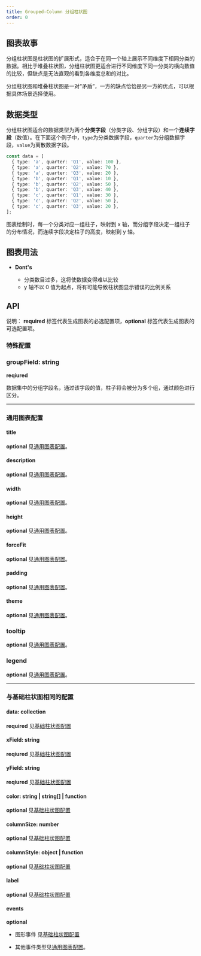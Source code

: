 ```yaml
---
title: Grouped-Column 分组柱状图
order: 0
---
```


## 图表故事

分组柱状图是柱状图的扩展形式，适合于在同一个轴上展示不同维度下相同分类的数据。相比于堆叠柱状图，分组柱状图更适合进行不同维度下同一分类的横向数值的比较，但缺点是无法直观的看到各维度总和的对比。

分组柱状图和堆叠柱状图是一对“矛盾”，一方的缺点恰恰是另一方的优点，可以根据具体场景选择使用。

## 数据类型

分组柱状图适合的数据类型为两个**分类字段**（分类字段、分组字段）和一个**连续字段**（数值）。在下面这个例子中，`type`为分类数据字段，`quarter`为分组数据字段，`value`为离散数据字段。

```typescript
const data = [
  { type: 'a', quarter: 'Q1', value: 100 },
  { type: 'a', quarter: 'Q2', value: 70 },
  { type: 'a', quarter: 'Q3', value: 20 },
  { type: 'b', quarter: 'Q1', value: 10 },
  { type: 'b', quarter: 'Q2', value: 50 },
  { type: 'b', quarter: 'Q3', value: 40 },
  { type: 'c', quarter: 'Q1', value: 30 },
  { type: 'c', quarter: 'Q2', value: 50 },
  { type: 'c', quarter: 'Q3', value: 20 },
];
```

图表绘制时，每一个分类对应一组柱子，映射到 x 轴，而分组字段决定一组柱子的分布情况，而连续字段决定柱子的高度，映射到 y 轴。

## 图表用法

- **Dont's**

  - 分类数目过多，这将使数据变得难以比较
  - y 轴不以 0 值为起点，将有可能导致柱状图显示错误的比例关系

## API

说明： **required** 标签代表生成图表的必选配置项，**optional** 标签代表生成图表的可选配置项。

### 特殊配置

### groupField: string

**reqiured**

数据集中的分组字段名，通过该字段的值，柱子将会被分为多个组，通过颜色进行区分。

---

### 通用图表配置

#### title

**optional** 见[通用图表配置](../generalConfig.zh-CN.md)。

#### description

**optional** 见[通用图表配置](../generalConfig.zh-CN.md)。

#### width

**optional** 见[通用图表配置](../generalConfig.zh-CN.md)。

#### height

**optional** 见[通用图表配置](../generalConfig.zh-CN.md)。

#### forceFit

**optional** 见[通用图表配置](../generalConfig.zh-CN.md)。

#### padding

**optional** 见[通用图表配置](../generalConfig.zh-CN.md)。

#### theme

**optional** 见[通用图表配置](../generalConfig.zh-CN.md)。

### tooltip

**optional** 见[通用图表配置](../generalConfig.zh-CN.md)。

### legend

**optional** 见[通用图表配置](../generalConfig.zh-CN.md)。

---

### 与基础柱状图相同的配置

#### data: collection

**required** 见[基础柱状图配置](./column.zh-CN.md)

#### xField: string

**reqiured** 见[基础柱状图配置](./column.zh-CN.md)

#### yField: string

**reqiured** 见[基础柱状图配置](./column.zh-CN.md)

#### color: string | string[] | function

**optional** 见[基础柱状图配置](./column.zh-CN.md)

#### columnSize: number

**optional** 见[基础柱状图配置](./column.zh-CN.md)

#### columnStyle: object | function

**optional** 见[基础柱状图配置](./column.zh-CN.md)

#### label

**optional** 见[基础柱状图配置](./column.zh-CN.md)

#### events

**optional**

- 图形事件 见[基础柱状图配置](./column.zh-CN.md)

- 其他事件类型见[通用图表配置](../generalConfig.zh-CN.md)。
